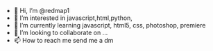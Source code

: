 - 👋 Hi, I’m @redmap1
- 👀 I’m interested in javascript,html,python,
- 🌱 I’m currently learning javascript, html5, css, photoshop, premiere
- 💞️ I’m looking to collaborate on ...
- 📫 How to reach me send me a dm

<!---
redmap1/redmap1 is a ✨ special ✨ repository because its `README.md` (this file) appears on your GitHub profile.
You can click the Preview link to take a look at your changes.
--->
